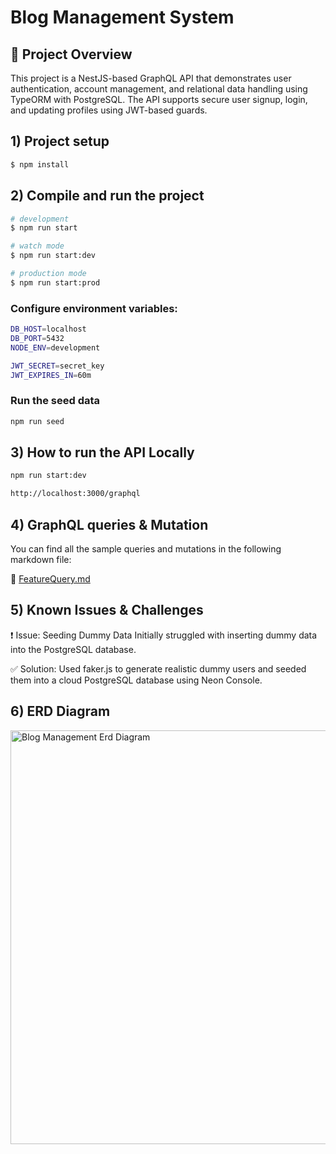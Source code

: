 # Blog Management System

## 📌 Project Overview

This project is a NestJS-based GraphQL API that demonstrates user authentication, account management, and relational data handling using TypeORM with PostgreSQL. The API supports secure user signup, login, and updating profiles using JWT-based guards.

## 1) Project setup

```bash
$ npm install
```

## 2) Compile and run the project
```bash
# development
$ npm run start

# watch mode
$ npm run start:dev

# production mode
$ npm run start:prod
```

### Configure environment variables:
```bash
DB_HOST=localhost
DB_PORT=5432
NODE_ENV=development

JWT_SECRET=secret_key
JWT_EXPIRES_IN=60m
```

### Run the seed data
```bash
npm run seed
```

## 3) How to run the API Locally
```bash
npm run start:dev

http://localhost:3000/graphql
```

## 4) GraphQL queries & Mutation
You can find all the sample queries and mutations in the following markdown file:

📄 [FeatureQuery.md](https://github.com/codecinn27/Blog_management_system/blob/main/graphql-docs/FeatureQuery.md)


## 5) Known Issues & Challenges
❗ Issue: Seeding Dummy Data
Initially struggled with inserting dummy data into the PostgreSQL database.

✅ Solution: Used faker.js to generate realistic dummy users and seeded them into a cloud PostgreSQL database using Neon Console.

## 6) ERD Diagram
<img width="1122" height="662" alt="Blog Management Erd Diagram" src="https://github.com/user-attachments/assets/71ac24c4-014a-422e-bb7a-448bc04a4f7d" />

